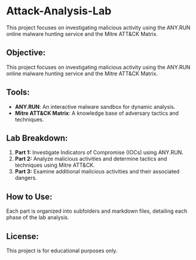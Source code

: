 # Attack-Analysis-Lab
 This project focuses on investigating malicious activity using the ANY.RUN online malware hunting service and the Mitre ATT&CK Matrix.

## Objective:
This project focuses on investigating malicious activity using the ANY.RUN online malware hunting service and the Mitre ATT&CK Matrix.

## Tools:
- **ANY.RUN**: An interactive malware sandbox for dynamic analysis.
- **Mitre ATT&CK Matrix**: A knowledge base of adversary tactics and techniques.

## Lab Breakdown:
1. **Part 1:** Investigate Indicators of Compromise (IOCs) using ANY.RUN.
2. **Part 2:** Analyze malicious activities and determine tactics and techniques using Mitre ATT&CK.
3. **Part 3:** Examine additional malicious activities and their associated dangers.

## How to Use:
Each part is organized into subfolders and markdown files, detailing each phase of the lab analysis.

## License:
This project is for educational purposes only.
